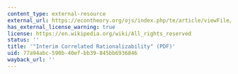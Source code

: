 ```yaml
---
content_type: external-resource
external_url: https://econtheory.org/ojs/index.php/te/article/viewFile/20070015/1059/47
has_external_license_warning: true
license: https://en.wikipedia.org/wiki/All_rights_reserved
status: ''
title: '"Interim Correlated Rationalizability" (PDF)'
uid: 77a94abc-590b-40ef-bb39-845bb6936846
wayback_url: ''
---
```


